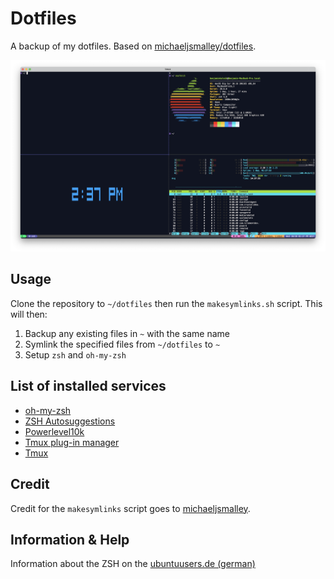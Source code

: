 # Dotfiles

A backup of my dotfiles. Based on [michaeljsmalley/dotfiles](https://github.com/michaeljsmalley/dotfiles).

![Preview](img/screenshot.png)

## Usage

Clone the repository to `~/dotfiles` then run the `makesymlinks.sh` script. This will then:

1. Backup any existing files in `~` with the same name
2. Symlink the specified files from `~/dotfiles` to `~`
3. Setup `zsh` and `oh-my-zsh`

## List of installed services

- [oh-my-zsh](http://github.com/robbyrussell/oh-my-zsh.git)
- [ZSH Autosuggestions](https://github.com/zsh-users/zsh-autosuggestions)
- [Powerlevel10k](https://github.com/romkatv/powerlevel10k.git)
- [Tmux plug-in manager](https://github.com/tmux-plugins/tpm)
- [Tmux](https://github.com/gpakosz/.tmux)
## Credit

Credit for the `makesymlinks` script goes to [michaeljsmalley](https://github.com/michaeljsmalley/dotfiles).

## Information & Help

Information about the ZSH on the [ubuntuusers.de (german)](https://wiki.ubuntuusers.de/Zsh/)
